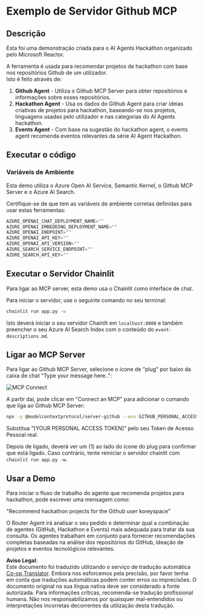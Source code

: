 <!--
CO_OP_TRANSLATOR_METADATA:
{
  "original_hash": "9bf0395cbc541ce8db2a9699c8678dfc",
  "translation_date": "2025-07-12T14:21:53+00:00",
  "source_file": "11-mcp/code_samples/github-mcp/README.md",
  "language_code": "pt"
}
-->
# Exemplo de Servidor Github MCP

## Descrição

Esta foi uma demonstração criada para o AI Agents Hackathon organizado pelo Microsoft Reactor.

A ferramenta é usada para recomendar projetos de hackathon com base nos repositórios Github de um utilizador.  
Isto é feito através de:

1. **Github Agent** - Utiliza o Github MCP Server para obter repositórios e informações sobre esses repositórios.  
2. **Hackathon Agent** - Usa os dados do Github Agent para criar ideias criativas de projetos para hackathon, baseando-se nos projetos, linguagens usadas pelo utilizador e nas categorias do AI Agents hackathon.  
3. **Events Agent** - Com base na sugestão do hackathon agent, o events agent recomenda eventos relevantes da série AI Agent Hackathon.

## Executar o código

### Variáveis de Ambiente

Esta demo utiliza o Azure Open AI Service, Semantic Kernel, o Github MCP Server e o Azure AI Search.

Certifique-se de que tem as variáveis de ambiente corretas definidas para usar estas ferramentas:

```python
AZURE_OPENAI_CHAT_DEPLOYMENT_NAME=""
AZURE_OPENAI_EMBEDDING_DEPLOYMENT_NAME=""
AZURE_OPENAI_ENDPOINT=""
AZURE_OPENAI_API_KEY=""
AZURE_OPENAI_API_VERSION=""
AZURE_SEARCH_SERVICE_ENDPOINT=""
AZURE_SEARCH_API_KEY=""
```

## Executar o Servidor Chainlit

Para ligar ao MCP server, esta demo usa o Chainlit como interface de chat.

Para iniciar o servidor, use o seguinte comando no seu terminal:

```bash
chainlit run app.py -w
```

Isto deverá iniciar o seu servidor Chainlit em `localhost:8000` e também preencher o seu Azure AI Search Index com o conteúdo do `event-descriptions.md`.

## Ligar ao MCP Server

Para ligar ao Github MCP Server, selecione o ícone de "plug" por baixo da caixa de chat "Type your message here..":

![MCP Connect](../../../../../translated_images/mcp-chainlit-1.9154745f51c1f0437829df7624bff2f6268272f964f260fae8c7134d54e00f50.pt.png)

A partir daí, pode clicar em "Connect an MCP" para adicionar o comando que liga ao Github MCP Server:

```bash
npx -y @modelcontextprotocol/server-github --env GITHUB_PERSONAL_ACCESS_TOKEN=[YOUR PERSONAL ACCESS TOKEN]
```

Substitua "[YOUR PERSONAL ACCESS TOKEN]" pelo seu Token de Acesso Pessoal real.

Depois de ligado, deverá ver um (1) ao lado do ícone do plug para confirmar que está ligado. Caso contrário, tente reiniciar o servidor chainlit com `chainlit run app.py -w`.

## Usar a Demo

Para iniciar o fluxo de trabalho do agente que recomenda projetos para hackathon, pode escrever uma mensagem como:

"Recommend hackathon projects for the Github user koreyspace"

O Router Agent irá analisar o seu pedido e determinar qual a combinação de agentes (GitHub, Hackathon e Events) mais adequada para tratar da sua consulta. Os agentes trabalham em conjunto para fornecer recomendações completas baseadas na análise dos repositórios do GitHub, ideação de projetos e eventos tecnológicos relevantes.

**Aviso Legal**:  
Este documento foi traduzido utilizando o serviço de tradução automática [Co-op Translator](https://github.com/Azure/co-op-translator). Embora nos esforcemos pela precisão, por favor tenha em conta que traduções automáticas podem conter erros ou imprecisões. O documento original na sua língua nativa deve ser considerado a fonte autorizada. Para informações críticas, recomenda-se tradução profissional humana. Não nos responsabilizamos por quaisquer mal-entendidos ou interpretações incorretas decorrentes da utilização desta tradução.
